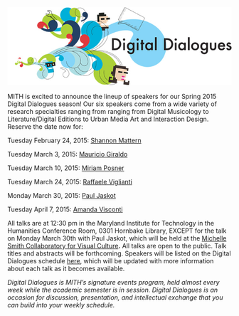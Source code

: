 ![Digital Dialogues](../images/2009-12-header_digital-dialogues-h.jpg)

MITH is excited to announce the lineup of speakers for our Spring 2015 Digital Dialogues season! Our six speakers come from a wide variety of research specialties ranging from ranging from Digital Musicology to Literature/Digital Editions to Urban Media Art and Interaction Design. Reserve the date now for:

Tuesday February 24, 2015: [Shannon Mattern](http://mith.umd.edu/dialogues/dd_spring-2015-shannon-mattern/ "Shannon Mattern: Strata of Sentience: Deep Mapping the Media City")

Tuesday March 3, 2015: [Mauricio Giraldo](http://mith.umd.edu/dialogues/dd_spring-2015-mauricio-giraldo/ "Mauricio Giraldo Digital Dialogue")

Tuesday March 10, 2015: [Miriam Posner](http://mith.umd.edu/dialogues/dd_spring-2015-miriam-posner/ "Miriam Posner Digital Dialogue")

Tuesday March 24, 2015: [Raffaele Viglianti](http://mith.umd.edu/dialogues/dd_spring-2015-raffaele-viglianti/ "Raffaele Viglianti Digital Dialogue")

Monday March 30, 2015: [Paul Jaskot](http://mith.umd.edu/dialogues/dd_spring-2015-paul-jaskot/ "Paul Jaskot Digital Dialogue")

Tuesday April 7, 2015: [Amanda Visconti](http://mith.umd.edu/dialogues/dd_spring-2015-amanda-visconti/ "Amanda Visconti: Do read the comments: Designing digital editions for a public humanities conversation")

All talks are at 12:30 pm in the Maryland Institute for Technology in the Humanities Conference Room, 0301 Hornbake Library, EXCEPT for the talk on Monday March 30th with Paul Jaskot, which will be held at the [Michelle Smith Collaboratory for Visual Culture](http://michellesmithcollaboratory.umd.edu/)**.** All talks are open to the public. Talk titles and abstracts will be forthcoming. Speakers will be listed on the Digital Dialogues schedule [here](http://mith.umd.edu/digital-dialogues/schedule/), which will be updated with more information about each talk as it becomes available.

_Digital Dialogues is MITH’s signature events program, held almost every week while the academic semester is in session. Digital Dialogues is an occasion for discussion, presentation, and intellectual exchange that you can build into your weekly schedule._